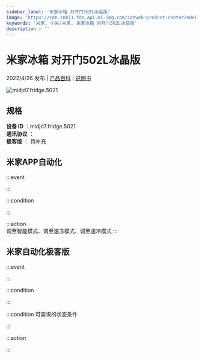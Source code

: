 ```yaml
---
sidebar_label: '米家冰箱 对开门502L冰晶版'
image: 'https://cdn.cnbj1.fds.api.mi-img.com/iotweb-product-center/e8ebab7830758234aff4fee671ceeaea_1647412857442.png?GalaxyAccessKeyId=AKVGLQWBOVIRQ3XLEW&Expires=9223372036854775807&Signature=t/c8+VdyZyqfHzIZn8zv2A6dFew='
keywords: '米家, 小米/米家, 米家冰箱 对开门502L冰晶版'
description : ''
---
```

# 米家冰箱 对开门502L冰晶版

2022/4/26 发布 | [产品百科](https://home.mi.com/webapp/content/baike/product/index.html?model=midjd7.fridge.5021/) | [说明书](https://home.mi.com/views/introduction.html?model=midjd7.fridge.5021&region=cn)

![midjd7.fridge.5021](https://cdn.cnbj1.fds.api.mi-img.com/iotweb-product-center/e8ebab7830758234aff4fee671ceeaea_1647412857442.png?GalaxyAccessKeyId=AKVGLQWBOVIRQ3XLEW&Expires=9223372036854775807&Signature=t/c8+VdyZyqfHzIZn8zv2A6dFew=)

## 规格  
> 
**设备 ID** ：midjd7.fridge.5021  
**通讯协议** ：  
**极客版**  ： 待补充 


## 米家APP自动化  

:::event  

:::

:::condition  

:::

:::action   
调至智能模式、调至速冻模式、调至速冷模式
:::

## 米家自动化极客版  

:::event  

:::

:::condition  

:::

:::condition 可查询的状态条件  

:::

:::action  

:::

        
